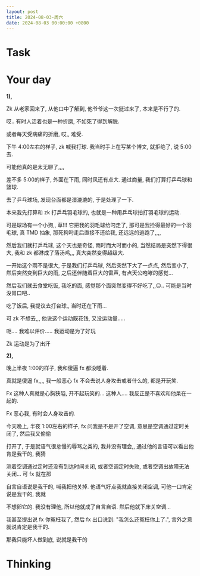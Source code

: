 ```yaml
---
layout: post
title: 2024-08-03-周六
date: 2024-08-03 00:00:00 +0800
---
```





# Task


# Your day

**1),** 

Zk 从老家回来了, 从他口中了解到, 他爷爷这一次挺过来了, 本来是不行了的.

哎.. 有时人活着也是一种折磨, 不如死了得到解脱.

或者每天受病痛的折磨, 哎,, 难受.

下午 4:00左右的样子, zk 喊我打球. 我当时手上在写某个博文, 就拒绝了, 说 5:00去.

可能他真的是太无聊了,,,,

差不多 5:00的样子, 外面在下雨, 同时风还有点大. 通过商量, 我们打算打乒乓球和篮球.

去了乒乓球场, 发现台面都是湿漉漉的, 于是处理了一下.

本来我先打算和 zk 打乒乓羽毛球的, 也就是一种用乒乓球拍打羽毛球的运动.

可是球场有一个小狗,, 草!!! 它把我的羽毛球给叼走了, 那可是我捡得最好的一个羽毛球, 真 TMD 抽象, 那死狗叼走后直接不还给我, 还远远的逃跑了,,,,

然后我们就打乒乓球, 这个天也是奇怪, 雨时而大时而小的, 当然结局是突然下得很大, 我和 zk 都淋成了落汤鸡,,, 真大突然变得超级大.

一开始这个雨不是很大, 于是我们打乒乓球, 然后突然下大了一点点, 然后变小了, 然后突然变到巨大的雨, 之后还伴随着巨大的雷声, 有点天公咆哮的感觉...

然后我们就去食堂吃饭, 我吃的面, 感觉那个面突然变得不好吃了,,😔.. 可能是当时没胃口吧..

吃了饭后, 我提议去打台球,, 当时还在下雨...

可 zk 不想去,,, 他说这个运动既花钱, 又没运动量.....

呃.... 我难以评价..... 我运动是为了好玩

Zk 运动是为了出汗

**2),** 

晚上半夜 1:00的样子, 我和傻逼 fx 都没睡着. 

真就是傻逼 fx,,,, 我一般恶心 fx 不会去说人身攻击或者什么的, 都是开玩笑.

Fx 这种人真就是心胸狭隘, 开不起玩笑的... 这种人.... 我反正是不喜欢和他呆在一起的.

Fx 恶心我, 有时会人身攻击的.

今天晚上, 半夜 1:00左右的样子, fx 问我是不是开了空调, 意思是空调通过定时关闭了, 然后我又偷偷

打开了, 于是就语气很怠慢的辱骂之类的, 我并没有理会,, 通过他的言语可以看出他肯是我干的, 我猜

测着空调通过定时还没有到达时间关闭, 或者空调定时失败, 或者空调出故障无法关闭... 可 fx 就在那

自言自语说是我干的, 喊我把他关掉. 他语气好点我就直接关闭空调, 可他一口肯定说是我干的, 我就

不想卵它的. 我没有理他, 所以他就成了自言自语. 然后他就下床关空调...

我甚至提出说 fx 你冤枉我了, 然后 fx 出口说到: "我怎么还冤枉你上了.", 言外之意就说肯定是我干的.

那我只能坏人做到底, 说就是我干的



# Thinking



